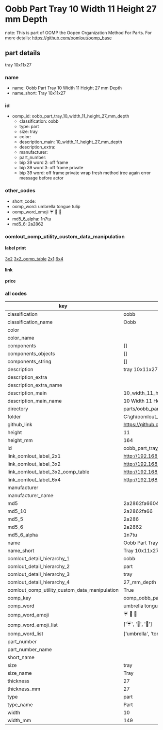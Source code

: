 # Oobb Part Tray 10 Width 11 Height 27 mm Depth  

note: This is part of OOMP the Oopen Organization Method For Parts. For more details: https://github.com/oomlout/oomp_base

##  part details
  



tray 10x11x27



### name
* name: Oobb Part Tray 10 Width 11 Height 27 mm Depth
* name_short: Tray 10x11x27 
### id
* oomp_id: oobb_part_tray_10_width_11_height_27_mm_depth
  * classification: oobb
  * type: part
  * size: tray
  * color: 
  * description_main: 10_width_11_height_27_mm_depth
  * description_extra: 
  * manufacturer: 
  * part_number: 
  * bip 39 word 2: off frame
  * bip 39 word 3: off frame private
  * bip 39 word: off frame private wrap fresh method tree again error message before actor

### other_codes
* short_code: 
* oomp_word: umbrella tongue tulip
* oomp_word_emoji :umbrella: :tongue: :tulip:
* md5_6_alpha: 1n7tu
* md5_6: 2a2862






### oomlout_oomp_utility_custom_data_manipulation
#### label print
[3x2](http://192.168.1.245:1112/?label=oomp%201n7tu)
[3x2_oomp_table](http://192.168.1.108:1112/?label=oomp%201n7tu)
[2x1](http://192.168.1.242:1112/?label=oomp%201n7tu)
[6x4](http://192.168.1.55:1112/?label=oomp%201n7tu)    

#### link

                              

#### price







### all codes 
| key | value |  
| --- | --- |  
| classification | oobb |  
| classification_name | Oobb |  
| color |  |  
| color_name |  |  
| components | [] |  
| components_objects | [] |  
| components_string | [] |  
| description | tray 10x11x27 |  
| description_extra |  |  
| description_extra_name |  |  
| description_main | 10_width_11_height_27_mm_depth |  
| description_main_name | 10 Width 11 Height 27 mm Depth |  
| directory | parts/oobb_part_tray_10_width_11_height_27_mm_depth |  
| folder | C:\gh\oomlout_oobb_version_4_generated_parts\parts\oobb_part_tray_10_width_11_height_27_mm_depth |  
| github_link | https://github.com/oomlout/oomlout_oomp_part_src/tree/main/parts/oobb_part_tray_10_width_11_height_27_mm_depth |  
| height | 11 |  
| height_mm | 164 |  
| id | oobb_part_tray_10_width_11_height_27_mm_depth |  
| link_oomlout_label_2x1 | http://192.168.1.242:1112/?label=oomp%201n7tu |  
| link_oomlout_label_3x2 | http://192.168.1.245:1112/?label=oomp%201n7tu |  
| link_oomlout_label_3x2_oomp_table | http://192.168.1.108:1112/?label=oomp%201n7tu |  
| link_oomlout_label_6x4 | http://192.168.1.55:1112/?label=oomp%201n7tu |  
| manufacturer |  |  
| manufacturer_name |  |  
| md5 | 2a2862fa6604bcfe30ae6fe1565724ca |  
| md5_10 | 2a2862fa66 |  
| md5_5 | 2a286 |  
| md5_6 | 2a2862 |  
| md5_6_alpha | 1n7tu |  
| name | Oobb Part Tray 10 Width 11 Height 27 mm Depth |  
| name_short | Tray 10x11x27  |  
| oomlout_detail_hierarchy_1 | oobb |  
| oomlout_detail_hierarchy_2 | part |  
| oomlout_detail_hierarchy_3 | tray |  
| oomlout_detail_hierarchy_4 | 27_mm_depth |  
| oomlout_oomp_utility_custom_data_manipulation | True |  
| oomp_key | oomp_oobb_part_tray_10_width_11_height_27_mm_depth |  
| oomp_word | umbrella tongue tulip |  
| oomp_word_emoji | :umbrella: :tongue: :tulip: |  
| oomp_word_emoji_list | [':umbrella:', ':tongue:', ':tulip:'] |  
| oomp_word_list | ['umbrella', 'tongue', 'tulip'] |  
| part_number |  |  
| part_number_name |  |  
| short_name |  |  
| size | tray |  
| size_name | Tray |  
| thickness | 27 |  
| thickness_mm | 27 |  
| type | part |  
| type_name | Part |  
| width | 10 |  
| width_mm | 149 |  
